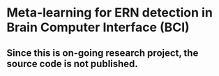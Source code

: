 # Meta-learning for ERN detection in Brain Computer Interface (BCI)

## Since this is on-going research project, the source code is not published. 
